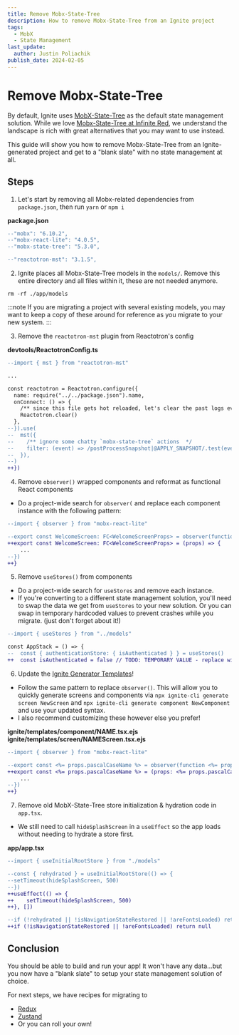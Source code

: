 ```yaml
---
title: Remove Mobx-State-Tree
description: How to remove Mobx-State-Tree from an Ignite project
tags:
  - MobX
  - State Management
last_update:
  author: Justin Poliachik
publish_date: 2024-02-05
---
```


# Remove Mobx-State-Tree

By default, Ignite uses [MobX-State-Tree](https://mobx-state-tree.js.org/) as the default state management solution. While we love [Mobx-State-Tree at Infinite Red](https://docs.infinite.red/ignite-cli/concept/MobX-State-Tree/), we understand the landscape is rich with great alternatives that you may want to use instead.

This guide will show you how to remove Mobx-State-Tree from an Ignite-generated project and get to a "blank slate" with no state management at all.

## Steps

1. Let's start by removing all Mobx-related dependencies from `package.json`, then run `yarn` or `npm i`

**package.json**

```diff
--"mobx": "6.10.2",
--"mobx-react-lite": "4.0.5",
--"mobx-state-tree": "5.3.0",

--"reactotron-mst": "3.1.5",
```

2. Ignite places all Mobx-State-Tree models in the `models/`. Remove this entire directory and all files within it, these are not needed anymore.

```terminal
rm -rf ./app/models
```

:::note
If you are migrating a project with several existing models, you may want to keep a copy of these around for reference as you migrate to your new system.
:::

3. Remove the `reactotron-mst` plugin from Reactotron's config

**devtools/ReactotronConfig.ts**

```diff
--import { mst } from "reactotron-mst"

...

const reactotron = Reactotron.configure({
  name: require("../../package.json").name,
  onConnect: () => {
    /** since this file gets hot reloaded, let's clear the past logs every time we connect */
    Reactotron.clear()
  },
--}).use(
--  mst({
--    /** ignore some chatty `mobx-state-tree` actions  */
--    filter: (event) => /postProcessSnapshot|@APPLY_SNAPSHOT/.test(event.name) === false,
--  }),
--)
++})
```

4. Remove `observer()` wrapped components and reformat as functional React components

- Do a project-wide search for `observer(` and replace each component instance with the following pattern:

```diff
--import { observer } from "mobx-react-lite"

--export const WelcomeScreen: FC<WelcomeScreenProps> = observer(function WelcomeScreen(props) {
++export const WelcomeScreen: FC<WelcomeScreenProps> = (props) => {
    ...
--})
++}
```

5. Remove `useStores()` from components

- Do a project-wide search for `useStores` and remove each instance.
- If you're converting to a different state management solution, you'll need to swap the data we get from `useStores` to your new solution. Or you can swap in temporary hardcoded values to prevent crashes while you migrate. (just don't forget about it!)

```diff
--import { useStores } from "../models"

const AppStack = () => {
--  const { authenticationStore: { isAuthenticated } } = useStores()
++  const isAuthenticated = false // TODO: TEMPORARY VALUE - replace with alternative state management solution
```

6. Update the [Ignite Generator Templates](https://docs.infinite.red/ignite-cli/concept/Generator-Templates/)!

- Follow the same pattern to replace `observer()`. This will allow you to quickly generate screens and components via `npx ignite-cli generate screen NewScreen` and `npx ignite-cli generate component NewComponent` and use your updated syntax.
- I also recommend customizing these however else you prefer!

**ignite/templates/component/NAME.tsx.ejs**  
**ignite/templates/screen/NAMEScreen.tsx.ejs**

```diff
--import { observer } from "mobx-react-lite"

--export const <%= props.pascalCaseName %> = observer(function <%= props.pascalCaseName %>(props: <%= props.pascalCaseName %>Props) {
++export const <%= props.pascalCaseName %> = (props: <%= props.pascalCaseName %>Props) => {
    ...
--})
++}
```

7. Remove old MobX-State-Tree store initialization & hydration code in `app.tsx`.

- We still need to call `hideSplashScreen` in a `useEffect` so the app loads without needing to hydrate a store first.

**app/app.tsx**

```diff
--import { useInitialRootStore } from "./models"

--const { rehydrated } = useInitialRootStore(() => {
--setTimeout(hideSplashScreen, 500)
--})
++useEffect(() => {
++    setTimeout(hideSplashScreen, 500)
++}, [])

--if (!rehydrated || !isNavigationStateRestored || !areFontsLoaded) return null
++if (!isNavigationStateRestored || !areFontsLoaded) return null
```

## Conclusion

You should be able to build and run your app! It won't have any data...but you now have a "blank slate" to setup your state management solution of choice.

For next steps, we have recipes for migrating to

- [Redux](./Redux.md)
- [Zustand](./Zustand.md)
- Or you can roll your own!

